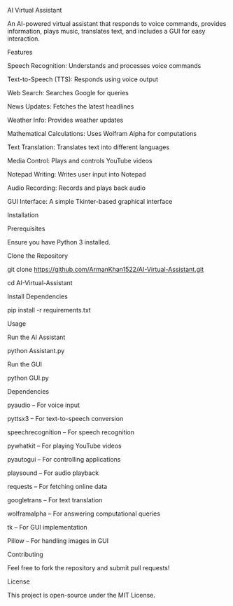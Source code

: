 AI Virtual Assistant

An AI-powered virtual assistant that responds to voice commands, provides information, plays music, translates text, and includes a GUI for easy interaction.


Features

Speech Recognition: Understands and processes voice commands

Text-to-Speech (TTS): Responds using voice output

Web Search: Searches Google for queries

News Updates: Fetches the latest headlines

Weather Info: Provides weather updates

Mathematical Calculations: Uses Wolfram Alpha for computations

Text Translation: Translates text into different languages

Media Control: Plays and controls YouTube videos

Notepad Writing: Writes user input into Notepad

Audio Recording: Records and plays back audio

GUI Interface: A simple Tkinter-based graphical interface


Installation

Prerequisites

Ensure you have Python 3 installed.

Clone the Repository

git clone https://github.com/ArmanKhan1522/AI-Virtual-Assistant.git  

cd AI-Virtual-Assistant


Install Dependencies

pip install -r requirements.txt


Usage

Run the AI Assistant

python Assistant.py


Run the GUI

python GUI.py


Dependencies

pyaudio – For voice input

pyttsx3 – For text-to-speech conversion

speechrecognition – For speech recognition

pywhatkit – For playing YouTube videos

pyautogui – For controlling applications

playsound – For audio playback

requests – For fetching online data

googletrans – For text translation

wolframalpha – For answering computational queries

tk – For GUI implementation

Pillow – For handling images in GUI


Contributing

Feel free to fork the repository and submit pull requests!


License

This project is open-source under the MIT License.
